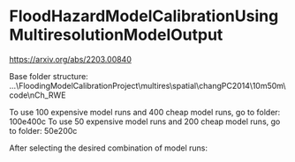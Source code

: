 # FloodHazardModelCalibrationUsingMultiresolutionModelOutput
https://arxiv.org/abs/2203.00840



Base folder structure: ...\FloodingModelCalibrationProject\multires\spatial\changPC2014\10m50m\code\nCh_RWE

To use 100 expensive model runs and 400 cheap model runs, go to folder: 100e400c
To use 50 expensive model runs and 200 cheap model runs, go to folder: 50e200c

After selecting the desired combination of model runs:


